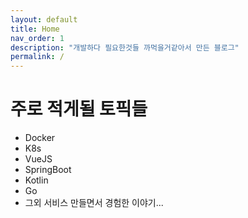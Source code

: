 ```yaml
---
layout: default
title: Home
nav_order: 1
description: "개발하다 필요한것들 까먹을거같아서 만든 블로그"
permalink: /
---
```

# 주로 적게될 토픽들 
* Docker 
* K8s
* VueJS
* SpringBoot
* Kotlin 
* Go 
* 그외 서비스 만들면서 경험한 이야기...

 
